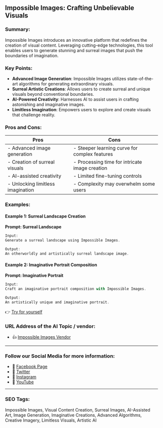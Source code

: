 ## Impossible Images: Crafting Unbelievable Visuals

### Summary:

Impossible Images introduces an innovative platform that redefines the creation of visual content. Leveraging cutting-edge technologies, this tool enables users to generate stunning and surreal images that push the boundaries of imagination.

### Key Points:

- **Advanced Image Generation**: Impossible Images utilizes state-of-the-art algorithms for generating extraordinary visuals.
- **Surreal Artistic Creations**: Allows users to create surreal and unique visuals beyond conventional boundaries.
- **AI-Powered Creativity**: Harnesses AI to assist users in crafting astonishing and imaginative images.
- **Limitless Imagination**: Empowers users to explore and create visuals that challenge reality.

### Pros and Cons:

| Pros                               | Cons                                          |
|------------------------------------|-----------------------------------------------|
| - Advanced image generation        | - Steeper learning curve for complex features |
| - Creation of surreal visuals      | - Processing time for intricate image creation|
| - AI-assisted creativity           | - Limited fine-tuning controls                 |
| - Unlocking limitless imagination  | - Complexity may overwhelm some users         |

### Examples:

#### Example 1: Surreal Landscape Creation
**Prompt: Surreal Landscape**

```dart
Input:
Generate a surreal landscape using Impossible Images.

Output:
An otherworldly and artistically surreal landscape image.
```

#### Example 2: Imaginative Portrait Composition
**Prompt: Imaginative Portrait**

```dart
Input:
Craft an imaginative portrait composition with Impossible Images.

Output:
An artistically unique and imaginative portrait.
```

👉 <a href="https://impossibleimages.ai" target="_blank">Try for yourself</a>

### URL Address of the AI Topic / vendor:

- 👍 <a href="https://impossibleimages.ai" target="_blank">Impossible Images Vendor</a>

<hr>

### Follow our Social Media for more information:

- 📘 <a href="https://www.facebook.com/ImpossibleImagesAI/" target="_blank">Facebook Page</a>
- 📄 <a href="https://twitter.com/ImpossibleImagesAI" target="_blank">Twitter</a>
- 📸 <a href="https://www.instagram.com/impossibleimages.ai/" target="_blank">Instagram</a>
- 🎥 <a href="https://www.youtube.com/channel/ImpossibleImagesAI" target="_blank">YouTube</a>

<hr>

### SEO Tags:
Impossible Images, Visual Content Creation, Surreal Images, AI-Assisted Art, Image Generation, Imaginative Creations, Advanced Algorithms, Creative Imagery, Limitless Visuals, Artistic AI